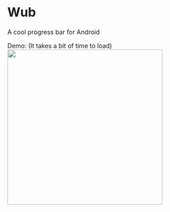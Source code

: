 # Wub
A cool progress bar for Android

Demo: (It takes a bit of time to load)
<img src="https://github.com/pabloogc/Wub/raw/master/output.gif" width="350">
